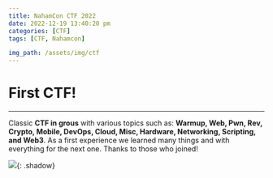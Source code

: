 ```yaml
---
title: NahamCon CTF 2022
date: 2022-12-19 13:40:20 pm
categories: [CTF]
tags: [CTF, Nahamcon]

img_path: /assets/img/ctf
---
```


# First CTF!

* * *

Classic **CTF in grous** with various topics such as: **Warmup, Web, Pwn, Rev, Crypto, Mobile, DevOps, Cloud, Misc, Hardware, Networking, Scripting, and Web3**. As a first experience we learned many things and with everything for the next one. Thanks to those who joined!

![](certificate_nahamcon.png){: .shadow}

